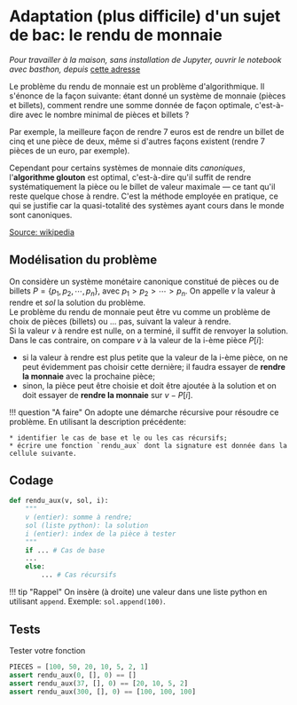 Adaptation (plus difficile) d'un sujet de bac: le rendu de monnaie
===========================

*Pour travailler à la maison, sans installation de Jupyter, ouvrir le notebook avec basthon, depuis* [cette adresse](https://notebook.basthon.fr/?from=https://nsiboisdo.bdrd.fr/NSITerm/LP2/ipynb/C1TD1Ex.ipynb)

Le problème du rendu de monnaie est un problème d'algorithmique. Il s'énonce de la façon suivante: étant donné un système de monnaie (pièces et billets), comment rendre une somme donnée de façon optimale, c'est-à-dire avec le nombre minimal de pièces et billets ?

Par exemple, la meilleure façon de rendre 7 euros est de rendre un billet de cinq et une pièce de deux, même si d'autres façons existent (rendre 7 pièces de un euro, par exemple). 

Cependant pour certains systèmes de monnaie dits *canoniques*, l'**algorithme glouton** est optimal, c'est-à-dire qu'il suffit de rendre systématiquement la pièce ou le billet de valeur maximale — ce tant qu'il reste quelque chose à rendre. C'est la méthode employée en pratique, ce qui se justifie car la quasi-totalité des systèmes ayant cours dans le monde sont canoniques. 

[Source: wikipedia](https://fr.wikipedia.org/wiki/Probl%C3%A8me_du_rendu_de_monnaie)

## Modélisation du problème

On considère un système monétaire canonique constitué de pièces ou de billets $P=\{p_1, p_2, \cdots, p_n\}$, avec $p_1>p_2>\cdots >p_n$. On appelle $v$ la valeur à rendre et $sol$ la solution du problème.  
Le problème du rendu de monnaie peut être vu comme un problème de choix de pièces (billets) ou ... pas, suivant la valeur à rendre.  
Si la valeur $v$ à rendre est nulle, on a terminé, il suffit de renvoyer la solution. Dans le cas contraire, 
on compare $v$ à la valeur de la i-ème pièce $P\left[i\right]$:  

* si la valeur à rendre est plus petite que la valeur de la i-ème pièce, on ne peut évidemment pas choisir cette dernière; il faudra essayer de **rendre la monnaie** avec la prochaine pièce;
* sinon, la pièce peut être choisie et doit être ajoutée à la solution et on doit essayer de **rendre la monnaie**  sur $v-P\left[ i\right]$.

!!! question "A faire"
    On adopte une démarche récursive pour résoudre ce problème. En utilisant la description précédente:  
    
    * identifier le cas de base et le ou les cas récursifs;
    * écrire une fonction `rendu_aux` dont la signature est donnée dans la cellule suivante.

## Codage


```python
def rendu_aux(v, sol, i):
    """
    v (entier): somme à rendre;
    sol (liste python): la solution
    i (entier): index de la pièce à tester
    """
    if ... # Cas de base
    ...
    else:
        ... # Cas récursifs
```

!!! tip "Rappel"
    On insère (à droite) une valeur dans une liste python en utilisant `append`. Exemple: `sol.append(100)`.

## Tests

Tester votre fonction


```python
PIECES = [100, 50, 20, 10, 5, 2, 1]
assert rendu_aux(0, [], 0) == []
assert rendu_aux(37, [], 0) == [20, 10, 5, 2]
assert rendu_aux(300, [], 0) == [100, 100, 100]
```

